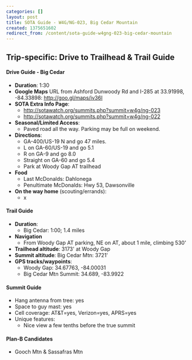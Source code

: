 ```yaml
---
categories: []
layout: post
title: SOTA Guide - W4G/NG-023, Big Cedar Mountain
created: 1375651602
redirect_from: /content/sota-guide-w4gng-023-big-cedar-mountain
---
```

Trip-specific: Drive to Trailhead & Trail Guide
--------------------------------------------------------
#### Drive Guide - Big Cedar

* **Duration**: 1:30
* **Google Maps** URL from Ashford Dunwoody Rd and I-285 at 33.91998, -84.33898: http://goo.gl/maps/iv36I
* **SOTA Extra Info Page**: 
    * http://sotawatch.org/summits.php?summit=w4g/ng-023
    * http://sotawatch.org/summits.php?summit=w4g/ng-022
* **Seasonal/Limited Access**:
    * Paved road all the way.  Parking may be full on weekend.
* **Directions**:
    * GA-400/US-19 N and go 47 miles.
    * L on GA-60/US-19 and go 5.1
    * R on GA-9 and go 8.0
    * Straight on GA-60 and go 5.4
    * Park at Woody Gap AT trailhead
* **Food**
    * Last McDonalds: Dahlonega
    * Penultimate McDonalds: Hwy 53, Dawsonville
* **On the way home** (scouting/errands):
    * x

#### Trail Guide

* **Duration**:
    * Big Cedar: 1:00; 1.4 miles
* **Navigation**
    * From Woody Gap AT parking, NE on AT, about 1 mile, climbing 530'
* **Trailhead altitude**: 3173' at Woody Gap
* **Summit altitude**: Big Cedar Mtn: 3721'
* **GPS tracks/waypoints**:
    * Woody Gap: 34.67763, -84.00031
    * Big Cedar Mtn Summit: 34.689, -83.9922

#### Summit Guide

* Hang antenna from tree: yes
* Space to guy mast: yes
* Cell coverage: AT&T=yes, Verizon=yes, APRS=yes
* Unique features:
    * Nice view a few tenths before the true summit

#### Plan-B Candidates

* Gooch Mtn & Sassafras Mtn
